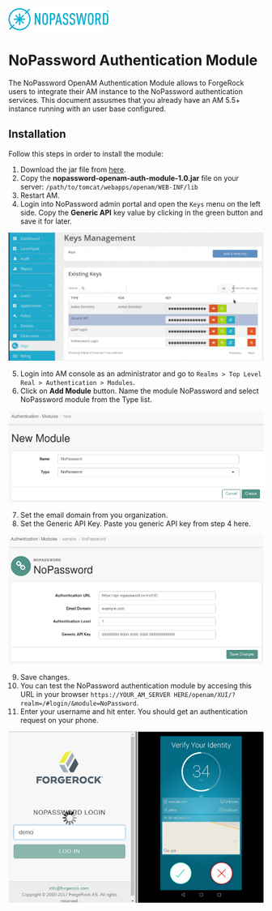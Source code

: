[![image alt text](images/nopassword_logo.png)](www.nopassword.com)

# NoPassword Authentication Module

The NoPassword OpenAM Authentication Module allows to ForgeRock users to integrate their AM instance to the NoPassword authentication services.
This document assusmes that you already have an AM 5.5+ instance running with an user base configured.

## Installation

Follow this steps in order to install the module:

1. Download the jar file from [here](taget/nopassword-openam-auth-module-1.0.jar).
2. Copy the **nopassword-openam-auth-module-1.0.jar** file on your server: `/path/to/tomcat/webapps/openam/WEB-INF/lib`
3. Restart AM.
4. Login into NoPassword admin portal and open the `Keys` menu on the left side. Copy the **Generic API** key value by clicking in the green button and save it for later.

![image alt text](images/generic_api_key.png)

5. Login into AM console as an administrator and go to `Realms > Top Level Real > Authentication > Modules`.
6. Click on **Add Module** button. Name the module NoPassword and select NoPassword module from the Type list.

![image](images/add_module_1.png)

7. Set the email domain from you organization.
8. Set the Generic API Key. Paste you generic API key from step 4 here.

![image alt text](images/add_module_2.png)

9. Save changes.
10. You can test the NoPassword authentication module by accesing this URL in your browser `https://YOUR_AM_SERVER HERE/openam/XUI/?realm=/#login/&module=NoPassword`.</br>
11. Enter your username and hit enter. You should get an authentication request on your phone.

![image](images/demo_auth.png)
